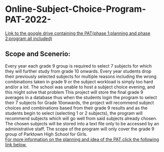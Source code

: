# Online-Subject-Choice-Program-PAT-2022-
<p><a href="https://drive.google.com/drive/folders/1X-IumX2F7_5M2cYdS9F5yqNDs4bJOv5G?usp=drive_link">Link to the google drive containing the PAT(phase 1:planning and phase 2:program all included)</a></p>
<h2>Scope and Scenerio:</h2>
<p>Every year each grade 9 group is required to select 7 subjects for which they will further study from grade 10 onwards. Every year students drop their previously selected subjects for multiple reasons including the wrong combinations taken in grade 9 or the subject workload is simply too hard and/or a lot. The school was unable to host a subject choice evening, and this might solve that problem This project will store the final grade 9 averages in a database thus when the students login the program to select their 7 subjects for Grade 10onwards, the project will recommend subject choices and combinations based from their grade 9 results and as the students begin to select (selecting 1 or 2 subjects), the program will recommend subjects which will go well from said subjects already chosen. The chosen subjects will be stored into a text file only to be accessed by an administrative staff. The scope of the program will only cover the grade 9 group of Parktown High School for Girls.</br><a href="https://docs.google.com/document/d/1VV9_A4_JCkJV5L9tnTkKTC6DsNJqGInM/edit?usp=drive_link&ouid=111564648167109372501&rtpof=true&sd=true">For more information on the planning and idea of the PAT,click the following link below.</a></br></p>

>
